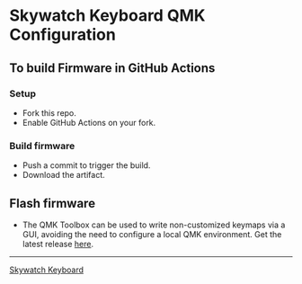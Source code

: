 # Skywatch Keyboard QMK Configuration
## To build Firmware in GitHub Actions

### Setup

- Fork this repo.
- Enable GitHub Actions on your fork.

### Build firmware

- Push a commit to trigger the build.
- Download the artifact. 

## Flash firmware
- The QMK Toolbox can be used to write non-customized keymaps via a GUI, avoiding the need to configure a local QMK environment. Get the latest release [here](https://github.com/qmk/qmk_toolbox/releases).
---
[Skywatch Keyboard](https://github.com/ozkan)
